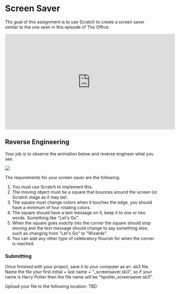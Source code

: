 # Screen Saver

Ths goal of this assignment is to use Scratch to create a screen saver similar to the one seen in this episode of The Office:

<iframe width="560" height="315" src="https://www.youtube.com/embed/QOtuX0jL85Y" title="YouTube video player" frameborder="0" allow="accelerometer; autoplay; clipboard-write; encrypted-media; gyroscope; picture-in-picture" allowfullscreen></iframe>


## Reverse Engineering

<p>Your job is to observe the animation below and reverse engineer what you see. </p> 

<img src="http://csbaxter.github.io/web/screensaver/bounce.gif" />

<p>The requirements for your screen saver are the following:</p>
<ol>
<li> You must use Scratch to implement this.
<li> The moving object must be a square that bounces around the screen (or Scratch stage as it may be).
<li> The square must change colors when it touches the edge, you should have a minimum of four rotating colors.
<li> The square should have a text message on it, keep it to one or two words.  Something like "Let's Go".
  <li> When the square goes <i>exactly</i> into the corner the square should stop moving and the text message should change to say something else, such as changing from "Let's Go" to "Wizards".
  <li> You can add any other type of celebratory flourish for when the corner is reached.
</ol>

### Submitting

<p>Once finished with your project, save it to your computer as an .sb3 file.  Name the file your first initial + last name + "_screensaver.sb3", so if your name is Harry Potter then the file name will be "hpotter_screensaver.sb3".</p>
<p>Upload your file to the following location: TBD</p>
